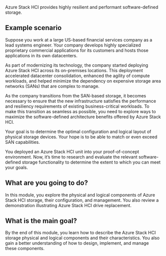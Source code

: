 Azure Stack HCI provides highly resilient and performant software-defined storage.

## Example scenario

Suppose you work at a large US-based financial services company as a lead systems engineer. Your company develops highly specialized proprietary commercial applications for its customers and hosts those applications in its own datacenters.

As part of modernizing its technology, the company started deploying Azure Stack HCI across its on-premises locations. This deployment accelerated datacenter consolidation, enhanced the agility of compute workloads, and helped minimize the dependency on expensive storage area networks (SANs) that are complex to manage.

As the company transitions from the SAN-based storage, it becomes necessary to ensure that the new infrastructure satisfies the performance and resiliency requirements of existing business-critical workloads. To make this transition as seamless as possible, you need to explore ways to maximize the software-defined architecture benefits offered by Azure Stack HCI. 

Your goal is to determine the optimal configuration and logical layout of physical storage devices. Your hope is to be able to match or even exceed SAN capabilities. 

You deployed an Azure Stack HCI unit into your proof-of-concept environment. Now, it’s time to research and evaluate the relevant software-defined storage functionality to determine the extent to which you can meet your goals.

## What are you going to do?

In this module, you explore the physical and logical components of Azure Stack HCI storage, their configuration, and management. You also review a demonstration illustrating Azure Stack HCI drive replacement.

## What is the main goal?

By the end of this module, you learn how to describe the Azure Stack HCI storage physical and logical components and their characteristics. You also gain a better understanding of how to design, implement, and manage these components.
